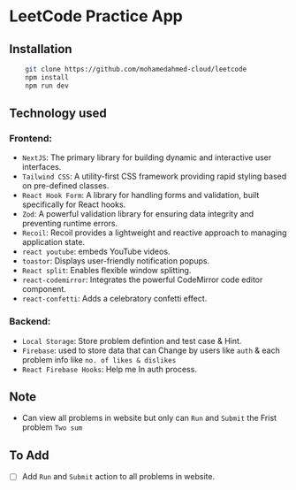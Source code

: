 # LeetCode Practice App

## Installation

```sh
    git clone https://github.com/mohamedahmed-cloud/leetcode
    npm install
    npm run dev
```

## Technology used

### Frontend:

- `NextJS`: The primary library for building dynamic and interactive user interfaces.
- `Tailwind CSS`: A utility-first CSS framework providing rapid styling based on pre-defined classes.
- `React Hook Form`: A library for handling forms and validation, built specifically for React hooks.
- `Zod`: A powerful validation library for ensuring data integrity and preventing runtime errors.
- `Recoil`: Recoil provides a lightweight and reactive approach to managing application state.
- `react youtube`: embeds YouTube videos.
- `toastor`: Displays user-friendly notification popups.
- `React split`: Enables flexible window splitting.
- `react-codemirror`: Integrates the powerful CodeMirror code editor component.
- `react-confetti`: Adds a celebratory confetti effect.

### Backend:

- `Local Storage`: Store problem defintion and test case & Hint.
- `Firebase`: used to store data that can Change by users like `auth` & each problem info like `no. of likes & dislikes`
- `React Firebase Hooks`: Help me In auth process.

## Note

- Can view all problems in website but only can `Run` and `Submit` the Frist problem `Two sum`

## To Add

- [ ] Add `Run` and `Submit` action to all problems in website.
